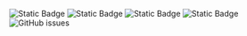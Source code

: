 ![Static Badge](https://img.shields.io/badge/blacklists-61-000000) ![Static Badge](https://img.shields.io/badge/blacklisted-2967843-cc0000) ![Static Badge](https://img.shields.io/badge/whitelisted-2253-00CC00) ![Static Badge](https://img.shields.io/badge/streaming_blacklist-28107-000000) ![GitHub issues](https://img.shields.io/github/issues/fabriziosalmi/blacklists)
